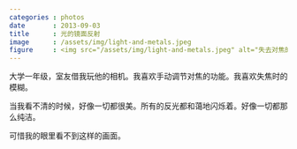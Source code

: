 ```yaml
---
categories : photos
date       : 2013-09-03
title      : 光的镜面反射
image      : /assets/img/light-and-metals.jpeg
figure     : <img src="/assets/img/light-and-metals.jpeg" alt="失去对焦的画面里有明媚的阳光，和金属自行车零件的反光。">
---
```


大学一年级，室友借我玩他的相机。我喜欢手动调节对焦的功能。我喜欢失焦时的模糊。

当我看不清的时候，好像一切都很美。所有的反光都和蔼地闪烁着。好像一切都那么纯洁。

可惜我的眼里看不到这样的画面。
